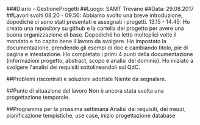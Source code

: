 ###Diario - GestioneProgetti
##Luogo: SAMT Trevano
##Data: 29.08.2017
##Lavori svolti
08.20 - 09.50: Abbiamo svolto una breve introduzione, dopodiché ci sono stati presentati e assegnati i progetti.
13.15 - 14.45:  Ho creato una repository su github e la cartella del progetto per avere una buona organizzazione di base. 
                Dopodiché ho letto molteplici volte il mandato e ho capito bene il lavoro da svolgere.
				Ho impostato la documentazione, prendendo gli esempi di doc e cambiando titolo, pie di pagina e intestazione.
				Ho completato i primi 4 punti della documentazione (informazioni progetto, abstract, scopo e analisi del dominio).
				Ho iniziato a svolgere l'analisi dei requisiti sottolineandoli sul QdC.
				
##Problemi riscontrati e soluzioni adottate
Niente da segnalare.

##Punto di situazione del lavoro
Non è ancora stata svolta una progettazione temporale.

##Programma per la prossima settimana
Analisi dei requisiti, dei mezzi, pianificazione tempistiche, use case, inizio progettazione database

